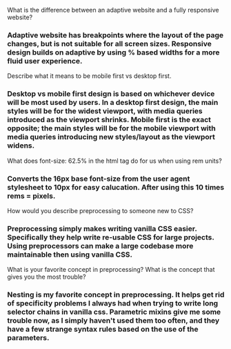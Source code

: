 What is the difference between an adaptive website and a fully responsive website?

### Adaptive website has breakpoints where the layout of the page changes, but is not suitable for all screen sizes.  Responsive design builds on adaptive by using % based widths for a more fluid user experience.

Describe what it means to be mobile first vs desktop first.

### Desktop vs mobile first design is based on whichever device will be most used by users.  In a desktop first design, the main styles will be for the widest viewport, with media queries introduced as the viewport shrinks.  Mobile first is the exact opposite; the main styles will be for the mobile viewport with media queries introducing new styles/layout as the viewport widens.

What does font-size: 62.5% in the html tag do for us when using rem units?

### Converts the 16px base font-size from the user agent stylesheet to 10px for easy calucation.  After using this 10 times rems = pixels.

How would you describe preprocessing to someone new to CSS?

### Preprocessing simply makes writing vanilla CSS easier.  Specifically they help write re-usable CSS for large projects.  Using preprocessors can make a large codebase more maintainable then using vanilla CSS.

What is your favorite concept in preprocessing? What is the concept that gives you the most trouble?

### Nesting is my favorite concept in preprocessing.  It helps get rid of specificity problems I always had when trying to write long selector chains in vanilla css.  Parametric mixins give me some trouble now, as I simply haven't used them too often, and they have a few strange syntax rules based on the use of the parameters.